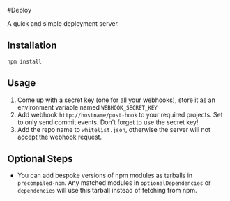 #Deploy

A quick and simple deployment server.

## Installation

`npm install`

## Usage

1. Come up with a secret key (one for all your webhooks), store it as an
   environment variable named `WEBHOOK_SECRET_KEY`
2. Add webhook `http://hostname/post-hook` to your required projects.
   Set to only send commit events. Don't forget to use the secret key!
3. Add the repo name to `whitelist.json`, otherwise the server will not accept
   the webhook request.

## Optional Steps

* You can add bespoke versions of npm modules as tarballs in `precompiled-npm`.
  Any matched modules in `optionalDependencies` or `dependencies` will use
  this tarball instead of fetching from npm.

